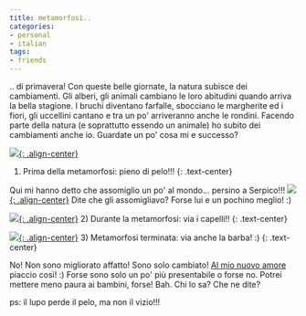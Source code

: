```yaml
---
title: metamorfosi..
categories:
- personal
- italian
tags:
- friends
---
```

.. di primavera! Con queste belle giornate, la natura subisce dei cambiamenti.
Gli alberi, gli animali cambiano le loro abitudini quando arriva la bella
stagione. I bruchi diventano farfalle, sbocciano le margherite ed i fiori, gli
uccellini cantano e tra un po' arriveranno anche le rondini. Facendo parte
della natura (e soprattutto essendo un animale) ho subito dei cambiamenti
anche io. Guardate un po' cosa mi e successo?


[![]({{site.url}}/assets/images/prima.JPG){: .align-center}]({{site.url}}/assets/images/prima.JPG)
1) Prima della metamorfosi: pieno di pelo!!!
{: .text-center}
  
Qui mi hanno detto che assomiglio un po' al mondo... persino a Serpico!!!
[![]({{site.url}}/assets/images/serpico.gif){: .align-center}]({{site.url}}/assets/images/serpico.gif)
Dite che gli assomigliavo? Forse lui e un pochino meglio! :)


[![]({{site.url}}/assets/images/durante.JPG){: .align-center}]({{site.url}}/assets/images/durante.JPG)
2) Durante la metamorfosi: via i capelli!!
{: .text-center}

[![]({{site.url}}/assets/images/dopo.JPG){: .align-center}]({{site.url}}/assets/images/dopo.JPG)
3) Metamorfosi terminata: via anche la barba! :)
{: .text-center}

No! Non sono migliorato affatto! Sono solo cambiato! [Al mio nuovo
amore]({{site.url}}/2007/03/12/il-mio-nuovo-amore) piaccio
così! :) Forse sono solo un po' più presentabile o forse no. Potrei mettere
meno paura ai bambini, forse! Bah. Chi lo sa? Che ne dite?

ps: il lupo perde il pelo, ma non il vizio!!!

